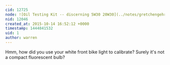 ```yaml
---
cid: 12725
node: ![Oil Testing Kit -- discerning 5W30 20W30](../notes/gretchengehrke/07-10-2015/oil-testing-kit-discerning-5w30-20w30)
nid: 12046
created_at: 2015-10-14 16:52:12 +0000
timestamp: 1444841532
uid: 1
author: warren
---
```


Hmm, how did you use your white front bike light to calibrate? Surely it's not a compact fluorescent bulb? 